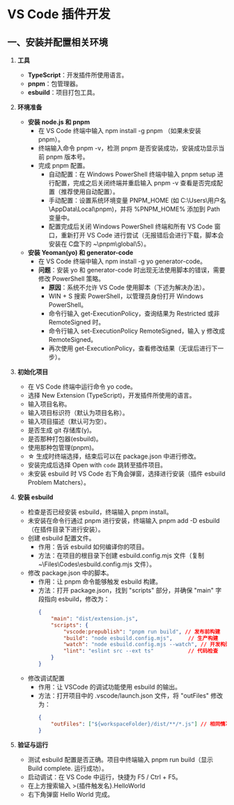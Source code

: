 # VS Code 插件开发

## 一、安装并配置相关环境

1. **工具**

    - **TypeScript**：开发插件所使用语言。
    - **pnpm**：包管理器。
    - **esbuild**：项目打包工具。

2. **环境准备**

    - **安装 node.js 和 pnpm**
        - 在 VS Code 终端中输入 npm install -g pnpm （如果未安装 pnpm）。
        - 终端输入命令 pnpm -v，检测 pnpm 是否安装成功，安装成功显示当前 pnpm 版本号。
        - 完成 pnpm 配置。
            - 自动配置：在 Windows PowerShell 终端中输入 pnpm setup 进行配置，完成之后关闭终端并重启输入 pnpm -v 查看是否完成配置（推荐使用自动配置）。
            - 手动配置：设置系统环境变量 PNPM_HOME (如 C:\Users\用户名\AppData\Local\pnpm)，并将 %PNPM_HOME% 添加到 Path 变量中。
            - 配置完成后关闭 Windows PowerShell 终端和所有 VS Code 窗口，重新打开 VS Code 进行尝试（无报错后会进行下载，脚本会安装在 C盘下的 ~\pnpm\global\5）。
    - **安装 Yeoman(yo) 和 generator-code**
        - 在 VS Code 终端中输入 npm install -g yo generator-code。
        - **问题**：安装 yo 和 generator-code 时出现无法使用脚本的错误，需要修改 PowerShell 策略。
            - **原因**：系统不允许 VS Code 使用脚本（下述为解决办法）。
            - WIN + S 搜索 PowerShell，以管理员身份打开 Windows PowerShell。
            - 命令行输入 get-ExecutionPolicy，查询结果为 Restricted 或非 RemoteSigned 时。
            - 命令行输入 set-ExecutionPolicy RemoteSigned，输入 y 修改成 RemoteSigned。
            - 再次使用 get-ExecutionPolicy，查看修改结果（无误后进行下一步）。

3. **初始化项目**

    - 在 VS Code 终端中运行命令 yo code。
    - 选择 New Extension (TypeScript)，开发插件所使用的语言。
    - 输入项目名称。
    - 输入项目标识符（默认为项目名称）。
    - 输入项目描述（默认可为空）。
    - 是否生成 git 存储库(y)。
    - 是否那种打包器(esbuild)。
    - 使用那种包管理(pnpm)。
    - ☆ 生成时终端选择，结束后可以在 package.json 中进行修改。
    - 安装完成后选择 Open with `code` 跳转至插件项目。
    - 未安装 esbuild 时 VS Code 右下角会弹窗，选择进行安装（插件 esbuild Problem Matchers）。

4. **安装 esbuild**

    - 检查是否已经安装 esbuild，终端输入 pnpm install。
    - 未安装在命令行通过 pnpm 进行安装，终端输入 pnpm add -D esbuild（在插件目录下进行安装）。
    - 创建 esbuild 配置文件。
        - 作用：告诉 esbuild 如何编译你的项目。
        - 方法：在项目的根目录下创建 esbuild.config.mjs 文件（复制 ~\Files\Codes\esbuild.config.mjs 文件）。
    - 修改 package.json 中的脚本。
        - 作用：让 pnpm 命令能够触发 esbuild 构建。
        - 方法：打开 package.json，找到 "scripts" 部分，并确保 "main" 字段指向 esbuild，修改为：
            ~~~Json
            {
                "main": "dist/extension.js",
                "scripts": {
                    "vscode:prepublish": "pnpm run build", // 发布前构建
                    "build": "node esbuild.config.mjs",     // 生产构建
                    "watch": "node esbuild.config.mjs --watch", // 开发构建（监听模式）
                    "lint": "eslint src --ext ts"           // 代码检查
                }
            }
            ~~~
    - 修改调试配置
        - 作用：让 VSCode 的调试功能使用 esbuild 的输出。
        - 方法：打开项目中的 .vscode/launch.json 文件，将 "outFiles" 修改为：
            ~~~Json
            {
                "outFiles": ["${workspaceFolder}/dist/**/*.js"] // 相同情况无需修改
            }
            ~~~

5. **验证与运行**

    - 测试 esbuild 配置是否正确。项目中终端输入 pnpm run build（显示 Build complete. 运行成功）。
    - 启动调试：在 VS Code 中运行，快捷为 F5 / Ctrl + F5。
    - 在上方搜索输入 >{插件触发名}.HelloWorld
    - 右下角弹窗 Hello World 完成。

